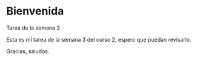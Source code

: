 # Bienvenida
Tarea de la semana 3

Esta es mi tarea de la semana 3 del curso 2, espero que puedan revisarlo.

Gracias, saludos.
